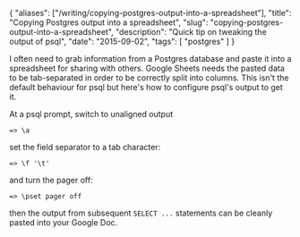 {
    "aliases": ["/writing/copying-postgres-output-into-a-spreadsheet"],
    "title": "Copying Postgres output into a spreadsheet",
    "slug": "copying-postgres-output-into-a-spreadsheet",
    "description": "Quick tip on tweaking the output of psql",
    "date": "2015-09-02",
    "tags": [
        "postgres"
    ]
}

I often need to grab information from a Postgres database and paste it
into a spreadsheet for sharing with others. Google Sheets needs the
pasted data to be tab-separated in order to be correctly split into
columns. This isn't the default behaviour for psql but here's how to
configure psql's output to get it.

At a psql prompt, switch to unaligned output

``` psql
=> \a
```

set the field separator to a tab character:

``` psql
=> \f '\t'
```

and turn the pager off:

``` psql
=> \pset pager off
```

then the output from subsequent `SELECT ...` statements can be cleanly
pasted into your Google Doc.
